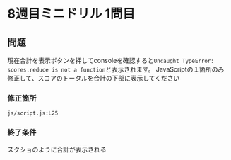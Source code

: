 # 8週目ミニドリル 1問目

## 問題
現在合計を表示ボタンを押してconsoleを確認すると`Uncaught TypeError: scores.reduce is not a function`と表示されます。
JavaScriptの１箇所のみ修正して、スコアのトータルを合計の下部に表示してください

### 修正箇所

`js/script.js:L25`

### 終了条件
スクショのように合計が表示される
